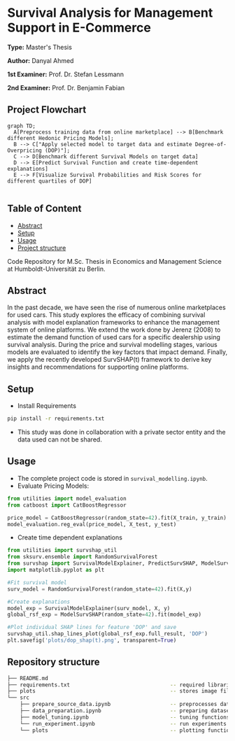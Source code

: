 # Survival Analysis for Management Support in E-Commerce

**Type:** Master's Thesis

**Author:** Danyal Ahmed

**1st Examiner:** Prof. Dr. Stefan Lessmann

**2nd Examiner:** Prof. Dr. Benjamin Fabian

## Project Flowchart
```mermaid
graph TD;
  A[Preprocess training data from online marketplace] --> B[Benchmark different Hedonic Pricing Models];
  B --> C["Apply selected model to target data and estimate Degree-of-Overpricing (DOP)"];
  C --> D[Benchmark different Survival Models on target data]
  D --> E[Predict Survival Function and create time-dependent explanations]
  E --> F[Visualize Survival Probabilities and Risk Scores for different quartiles of DOP]
  
```
## Table of Content

- [Abstract](#abstract)
- [Setup](#setup)
- [Usage](#usage)
- [Project structure](-Project-structure)

Code Repository for M.Sc. Thesis in Economics and Management Science at Humboldt-Universität zu Berlin.

## Abstract
In the past decade, we have seen the rise of numerous online marketplaces for used cars. This study explores the efficacy of combining survival analysis with model explanation frameworks to enhance the management system of online platforms. We extend the work done by Jerenz (2008) to estimate the demand function of used cars for a specific dealership using survival analysis. During the price and survival modelling stages, various models are evaluated to identify the key factors that impact demand. Finally, we apply the recently developed SurvSHAP(t) framework to derive key insights and recommendations for supporting online platforms.

## Setup

- Install Requirements
```bash
pip install -r requirements.txt
```

- This study was done in collaboration with a private sector entity and the data used can not be shared.


## Usage
- The complete project code is stored in `survival_modelling.ipynb`.
- Evaluate Pricing Models:
```python
from utilities import model_evaluation
from catboost import CatBoostRegressor

price_model = CatBoostRegressor(random_state=42).fit(X_train, y_train)
model_evaluation.reg_eval(price_model, X_test, y_test)
```
- Create time dependent explanations
```python
from utilities import survshap_util
from sksurv.ensemble import RandomSurvivalForest
from survshap import SurvivalModelExplainer, PredictSurvSHAP, ModelSurvSHAP
import matplotlib.pyplot as plt

#Fit survival model
surv_model = RandomSurvivalForest(random_state=42).fit(X,y)

#Create explanations
model_exp = SurvivalModelExplainer(surv_model, X, y)
global_rsf_exp = ModelSurvSHAP(random_state=42).fit(model_exp)

#Plot individual SHAP lines for feature 'DOP' and save
survshap_util.shap_lines_plot(global_rsf_exp.full_result, 'DOP')
plt.savefig('plots/dop_shap(t).png', transparent=True)
```
## Repository structure

```bash
├── README.md
├── requirements.txt                                -- required libraries
├── plots                                           -- stores image files
└── src
    ├── prepare_source_data.ipynb                   -- preprocesses data
    ├── data_preparation.ipynb                      -- preparing datasets
    ├── model_tuning.ipynb                          -- tuning functions
    └── run_experiment.ipynb                        -- run experiments 
    └── plots                                       -- plotting functions                 
```

